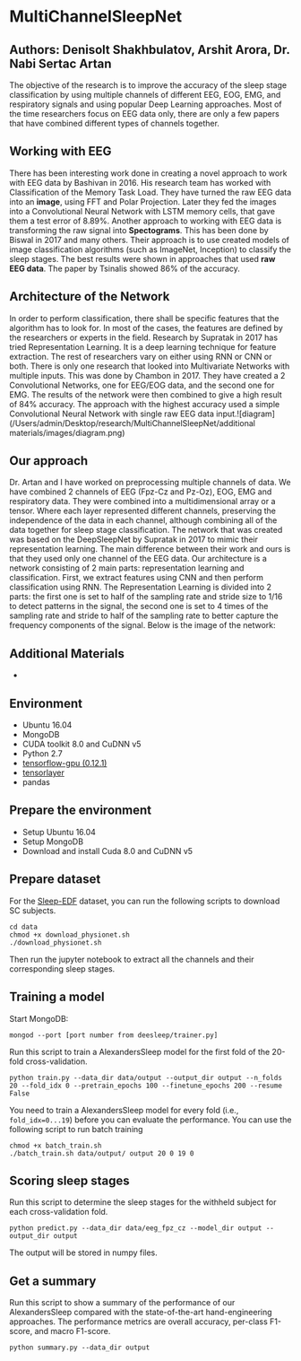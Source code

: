 # MultiChannelSleepNet

## Authors: Denisolt Shakhbulatov, Arshit Arora, Dr. Nabi Sertac Artan

The objective of the research is to improve the accuracy of the sleep stage classification by using multiple channels of different EEG, EOG, EMG, and respiratory signals and using popular Deep Learning approaches. Most of the time researchers focus on EEG data only, there are only a few papers that have combined different types of channels together.

## Working with EEG

There has been interesting work done in creating a novel approach to work with EEG data by Bashivan in 2016. His research team has worked with Classification of the Memory Task Load. They have turned the raw EEG data into an **image**, using FFT and Polar Projection. Later they fed the images into a Convolutional Neural Network with LSTM memory cells, that gave them a test error of 8.89%. Another approach to working with EEG data is transforming the raw signal into **Spectograms**. This has been done by Biswal in 2017 and many others. Their approach is to use created models of image classification algorithms (such as ImageNet, Inception) to classify the sleep stages. The best results were shown in approaches that used **raw EEG data**. The paper by Tsinalis showed 86% of the accuracy.

## Architecture of the Network

In order to perform classification, there shall be specific features that the algorithm has to look for. In most of the cases, the features are defined by the researchers or experts in the field. Research by Supratak in 2017 has tried Representation Learning. It is a deep learning technique for feature extraction. The rest of researchers vary on either using RNN or CNN or both. There is only one research that looked into Multivariate Networks with multiple inputs. This was done by Chambon in 2017. They have created a 2 Convolutional Networks, one for EEG/EOG data, and the second one for EMG. The results of the network were then combined to give a high result of 84% accuracy. The approach with the highest accuracy used a simple Convolutional Neural Network with single raw EEG data input.![diagram](/Users/admin/Desktop/research/MultiChannelSleepNet/additional materials/images/diagram.png)

## Our approach

Dr. Artan and I have worked on preprocessing multiple channels of data. We have combined 2 channels of EEG (Fpz-Cz and Pz-Oz), EOG, EMG and respiratory data. They were combined into a multidimensional array or a tensor. Where each layer represented different channels, preserving the independence of the data in each channel, although combining all of the data together for sleep stage classification. The network that was created was based on the DeepSleepNet by Supratak in 2017 to mimic their representation learning. The main difference between their work and ours is that they used only one channel of the EEG data. Our architecture is a network consisting of 2 main parts: representation learning and classification. First, we extract features using CNN and then perform classification using RNN. The Representation Learning is divided into 2 parts: the first one is set to half of the sampling rate and stride size to 1/16 to detect patterns in the signal, the second one is set to 4 times of the sampling rate and stride to half of the sampling rate to better capture the frequency components of the signal. Below is the image of the network:

## Additional Materials

- ​

## Environment ##

- Ubuntu 16.04
- MongoDB
- CUDA toolkit 8.0 and CuDNN v5
- Python 2.7
- [tensorflow-gpu (0.12.1)](https://www.tensorflow.org/versions/r0.12/get_started/os_setup)
- [tensorlayer](https://github.com/zsdonghao/tensorlayer)
- pandas


## Prepare the environment

- Setup Ubuntu 16.04
- Setup MongoDB
- Download and install Cuda 8.0 and CuDNN v5

## Prepare dataset ##

For the [Sleep-EDF](https://physionet.org/pn4/sleep-edfx/) dataset, you can run the following scripts to download SC subjects.

    cd data
    chmod +x download_physionet.sh
    ./download_physionet.sh

Then run the jupyter notebook  to extract all the channels and their corresponding sleep stages.

## Training a model ##

Start MongoDB:

```
mongod --port [port number from deesleep/trainer.py]
```

Run this script to train a AlexandersSleep model for the first fold of the 20-fold cross-validation.

    python train.py --data_dir data/output --output_dir output --n_folds 20 --fold_idx 0 --pretrain_epochs 100 --finetune_epochs 200 --resume False

You need to train a AlexandersSleep model for every fold (i.e., `fold_idx=0...19`) before you can evaluate the performance. You can use the following script to run batch training

    chmod +x batch_train.sh
    ./batch_train.sh data/output/ output 20 0 19 0

## Scoring sleep stages ##
Run this script to determine the sleep stages for the withheld subject for each cross-validation fold.

    python predict.py --data_dir data/eeg_fpz_cz --model_dir output --output_dir output

The output will be stored in numpy files.


## Get a summary ##
Run this script to show a summary of the performance of our AlexandersSleep compared with the state-of-the-art hand-engineering approaches. The performance metrics are overall accuracy, per-class F1-score, and macro F1-score.

    python summary.py --data_dir output


